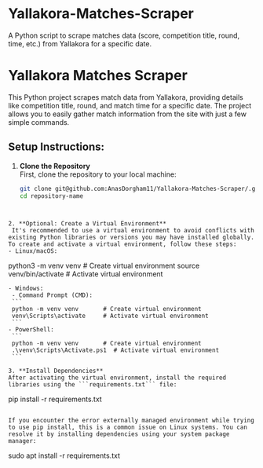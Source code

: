 # Yallakora-Matches-Scraper
A Python script to scrape matches data (score, competition title, round, time, etc.) from Yallakora for a specific date.

# Yallakora Matches Scraper

This Python project scrapes match data from Yallakora, providing details like competition title, round, and match time for a specific date. The project allows you to easily gather match information from the site with just a few simple commands.

## Setup Instructions:

1. **Clone the Repository**  
   First, clone the repository to your local machine:
   ```bash
   git clone git@github.com:AnasDorgham11/Yallakora-Matches-Scraper/.git
   cd repository-name
  ```


2. **Optional: Create a Virtual Environment**
   It's recommended to use a virtual environment to avoid conflicts with existing Python libraries or versions you may have installed globally. To create and activate a virtual environment, follow these steps:
  - Linux/macOS:
   ```
   python3 -m venv venv      # Create virtual environment
   source venv/bin/activate   # Activate virtual environment
   ```
  - Windows:
    - Command Prompt (CMD):
    ```
    python -m venv venv       # Create virtual environment
    venv\Scripts\activate     # Activate virtual environment
    ```
   - PowerShell:
    ```
    python -m venv venv       # Create virtual environment
    .\venv\Scripts\Activate.ps1  # Activate virtual environment
    ```

3. **Install Dependencies**
After activating the virtual environment, install the required libraries using the ```requirements.txt``` file:
```
pip install -r requirements.txt
```

If you encounter the error externally managed environment while trying to use pip install, this is a common issue on Linux systems. You can resolve it by installing dependencies using your system package manager:
```
sudo apt install -r requirements.txt
```
